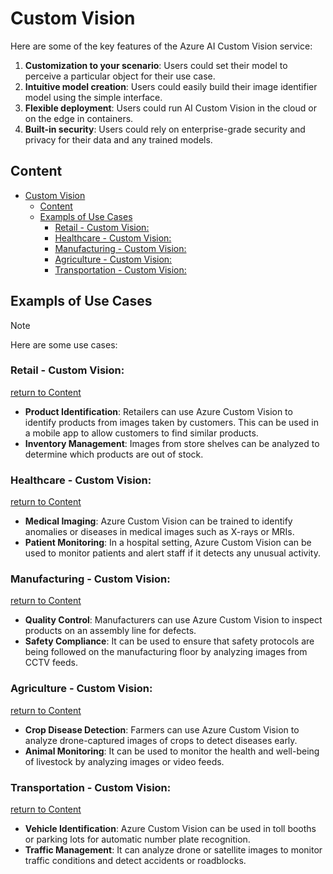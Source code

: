 # Custom Vision

Here are some of the key features of the Azure AI Custom Vision service:
1. **Customization to your scenario**: Users could set their model to perceive a particular object for their use case.
2. **Intuitive model creation**: Users could easily build their image identifier model using the simple interface.
3. **Flexible deployment**: Users could run AI Custom Vision in the cloud or on the edge in containers.
4. **Built-in security**: Users could rely on enterprise-grade security and privacy for their data and any trained models. 

## Content 
<!-- TOC -->

- [Custom Vision](#custom-vision)
    - [Content](#content)
    - [Exampls of Use Cases](#exampls-of-use-cases)
        - [Retail - Custom Vision:](#retail---custom-vision)
        - [Healthcare - Custom Vision:](#healthcare---custom-vision)
        - [Manufacturing - Custom Vision:](#manufacturing---custom-vision)
        - [Agriculture - Custom Vision:](#agriculture---custom-vision)
        - [Transportation - Custom Vision:](#transportation---custom-vision)

<!-- /TOC -->

## Exampls of Use Cases

> [!NOTE]
> Here are some use cases:

### Retail - Custom Vision:
[return to Content](#content)

- **Product Identification**: Retailers can use Azure Custom Vision to identify products from images taken by customers. This can be used in a mobile app to allow customers to find similar products.
- **Inventory Management**: Images from store shelves can be analyzed to determine which products are out of stock.

### Healthcare - Custom Vision:
[return to Content](#content)

- **Medical Imaging**: Azure Custom Vision can be trained to identify anomalies or diseases in medical images such as X-rays or MRIs.
- **Patient Monitoring**: In a hospital setting, Azure Custom Vision can be used to monitor patients and alert staff if it detects any unusual activity.

### Manufacturing - Custom Vision:
[return to Content](#content)

- **Quality Control**: Manufacturers can use Azure Custom Vision to inspect products on an assembly line for defects.
- **Safety Compliance**: It can be used to ensure that safety protocols are being followed on the manufacturing floor by analyzing images from CCTV feeds.

### Agriculture - Custom Vision:
[return to Content](#content)

- **Crop Disease Detection**: Farmers can use Azure Custom Vision to analyze drone-captured images of crops to detect diseases early.
- **Animal Monitoring**: It can be used to monitor the health and well-being of livestock by analyzing images or video feeds.

### Transportation - Custom Vision:
[return to Content](#content)

- **Vehicle Identification**: Azure Custom Vision can be used in toll booths or parking lots for automatic number plate recognition.
- **Traffic Management**: It can analyze drone or satellite images to monitor traffic conditions and detect accidents or roadblocks.
